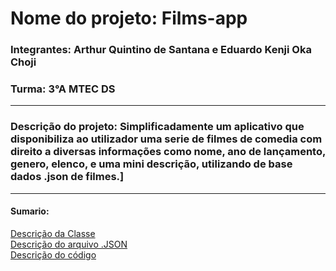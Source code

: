 # Nome do projeto: Films-app
### Integrantes: Arthur Quintino de Santana e Eduardo Kenji Oka Choji 
### Turma: 3°A MTEC DS
----
### Descrição do projeto: Simplificadamente um aplicativo que disponibiliza ao utilizador uma serie de filmes de comedia com direito a diversas informações como nome, ano de lançamento, genero, elenco, e uma mini descrição, utilizando de base dados .json de filmes.]
----
#### Sumario: 
[Descrição da Classe](https://github.com/ArthurQuintino/Films-app/wiki#descri%C3%A7%C3%A3o-da-classe)<br>
[Descrição do arquivo .JSON](https://github.com/ArthurQuintino/Films-app/wiki/Arquivo-.Json#descri%C3%A7%C3%A3o-do-arquivo-json)<br>
[Descrição do código](https://github.com/ArthurQuintino/Films-app/wiki/Detalhamento-do-codigo#descri%C3%A7%C3%A3o-do-c%C3%B3digo)<br>
